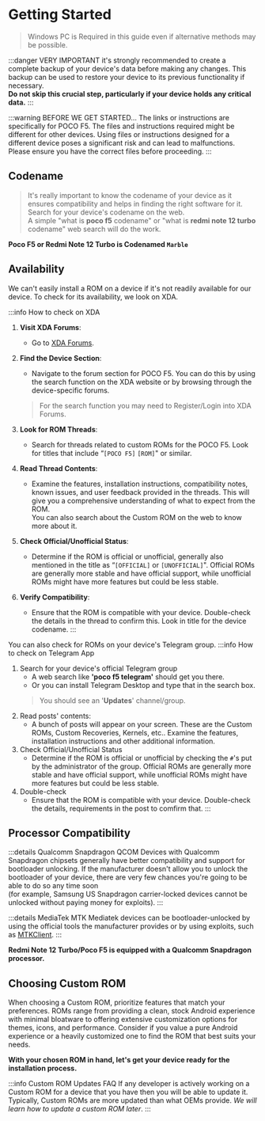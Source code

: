 # Getting Started
> Windows PC is Required in this guide even if alternative methods may be possible.

:::danger VERY IMPORTANT
 it's strongly recommended to create a complete backup of your device's data before making any changes. This backup can be used to restore your device to its previous functionality if necessary.\
 **Do not skip this crucial step, particularly if your device holds any critical data.**
:::

:::warning BEFORE WE GET STARTED...
The links or instructions are specifically for POCO F5. The files and instructions required might be different for other devices.
Using files or instructions designed for a different device poses a significant risk and can lead to malfunctions. Please ensure you have the correct files before proceeding.
:::

## Codename 

> It's really important to know the codename of your device as it ensures compatibility and helps in finding the right software for it. Search for your device's codename on the web.\
A simple "what is __poco f5__ codename" or "what is __redmi note 12 turbo__ codename" web search will do the work.

**Poco F5 or Redmi Note 12 Turbo is Codenamed `Marble`**

## Availability
We can't easily install a ROM on a device if it's not readily available for our device. To check for its availability, we look on XDA.

:::info How to check on XDA
1. **Visit XDA Forums**:
   - Go to [XDA Forums](https://xdaforums.com/).

2. **Find the Device Section**:
   - Navigate to the forum section for POCO F5. You can do this by using the search function on the XDA website or by browsing through the device-specific forums.
   > For the search function you may need to Register/Login into XDA Forums.

3. **Look for ROM Threads**:
   - Search for threads related to custom ROMs for the POCO F5. Look for titles that include “`[POCO F5]` `[ROM]`" or similar.

4. **Read Thread Contents**:
   - Examine the features, installation instructions, compatibility notes, known issues, and user feedback provided in the threads. This will give you a comprehensive understanding of what to expect from the ROM.\
    You can also search about the Custom ROM on the web to know more about it.

5. **Check Official/Unofficial Status**:
   - Determine if the ROM is official or unofficial, generally also mentioned in the title as “`[OFFICIAL]` or `[UNOFFICIAL]`". Official ROMs are generally more stable and have official support, while unofficial ROMs might have more features but could be less stable.

6. **Verify Compatibility**:
   - Ensure that the ROM is compatible with your device. Double-check the details in the thread to confirm this. Look in title for the device codename.
:::

You can also check for ROMs on your device's Telegram group. 
:::info How to check on Telegram App
1. Search for your device's official Telegram group
   - A web search like **'poco f5 telegram'** should get you there.
   - Or you can install Telegram Desktop and type that in the search box.
   > You should see an '**Updates**' channel/group.
2. Read posts' contents: 
   - A bunch of posts will appear on your screen. These are the Custom ROMs, Custom Recoveries, Kernels, etc.. Examine the features, installation instructions and other additional information. 
3. Check Official/Unofficial Status
   - Determine if the ROM is official or unofficial by checking the `#`'s put by the administrator of the group. Official ROMs are generally more stable and have official support, while unofficial ROMs might have more features but could be less stable. 
4. Double-check
   - Ensure that the ROM is compatible with your device. Double-check the details, requirements in the post to comfirm that.
:::

## Processor Compatibility

:::details Qualcomm Snapdragon <Badge type="tip">QCOM</Badge>
Devices with Qualcomm Snapdragon chipsets generally have better compatibility and support for bootloader unlocking. If the manufacturer doesn't allow you to unlock the bootloader of your device, there are very few chances you're going to be able to do so any time soon\
(for example, Samsung US Snapdragon carrier-locked devices cannot be unlocked without paying money for exploits).
:::

:::details MediaTek <Badge type="tip">MTK</Badge>
Mediatek devices can be bootloader-unlocked by using the official tools the manufacturer provides or by using exploits, such as [MTKClient](https://github.com/bkerler/mtkclient).
:::

**Redmi Note 12 Turbo/Poco F5 is equipped with a Qualcomm Snapdragon processor.**

## Choosing Custom ROM
When choosing a Custom ROM, prioritize features that match your preferences. ROMs range from providing a clean, stock Android experience with minimal bloatware to offering extensive customization options for themes, icons, and performance. Consider if you value a pure Android experience or a heavily customized one to find the ROM that best suits your needs. 

**With your chosen ROM in hand, let's get your device ready for the installation process.**

:::info Custom ROM Updates <Badge type="info">FAQ</Badge>
If any developer is actively working on a Custom ROM for a device that you have then you will be able to update it. Typically, Custom ROMs are more updated than what OEMs provide. _We will learn how to update a custom ROM later_.
:::
